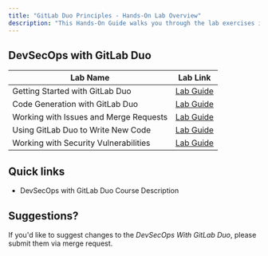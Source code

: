 ```yaml
---
title: "GitLab Duo Principles - Hands-On Lab Overview"
description: "This Hands-On Guide walks you through the lab exercises in the DevSecOps with GitLab Duo course."
---
```


## DevSecOps with GitLab Duo

| Lab Name | Lab Link |
|-----------|------------|
| Getting Started with GitLab Duo | [Lab Guide](/handbook/customer-success/professional-services-engineering/education-services/devsecopswithduolab1) |
| Code Generation with GitLab Duo | [Lab Guide](/handbook/customer-success/professional-services-engineering/education-services/devsecopswithduolab2) |
| Working with Issues and Merge Requests | [Lab Guide](/handbook/customer-success/professional-services-engineering/education-services/devsecopswithduolab3) |
| Using GitLab Duo to Write New Code | [Lab Guide](/handbook/customer-success/professional-services-engineering/education-services/devsecopswithduolab4) |
| Working with Security Vulnerabilities | [Lab Guide](/handbook/customer-success/professional-services-engineering/education-services/devsecopswithduolab5) |

## Quick links

* DevSecOps with GitLab Duo Course Description

## Suggestions?

If you'd like to suggest changes to the *DevSecOps With GitLab Duo*, please submit them via merge request.
